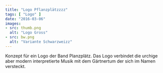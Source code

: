 ```yaml
---
title: "Logo Pflanzplätzzzz"
tags: [ "Logo" ]
date: "2016-03-06"
images:
- src: thumb.png
  alt: "Logo Gross"
- src: bw.png
  alt: "Variante Schwarzweizz"
---
```


Konzept für ein Logo der Band Planzplätz. Das Logo verbindet die urchige aber modern interpretierte
Musik mit dem Gärtnertum der sich im Namen versteckt.
